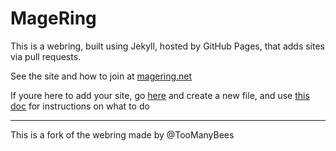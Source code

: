 # MageRing

This is a webring, built using Jekyll, hosted by GitHub Pages, that adds sites via pull requests.

See the site and how to join at [magering.net](https://magering.net/)

If youre here to add your site, go [here](https://github.com/TooManyBees/ring/new/master/_websites) and create a new file, and use [this doc](https://magering.net/about#to-join) for instructions on what to do

---

This is a fork of the webring made by @TooManyBees